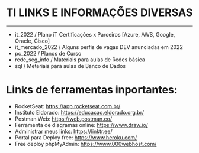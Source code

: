 # TI LINKS E INFORMAÇÕES DIVERSAS
-------------
- it_2022 / Plano iT Certificações x Parceiros [Azure, AWS, Google, Oracle, Cisco]
- it_mercado_2022 / Alguns perfis de vagas DEV anunciadas em 2022
- pc_2022 / Planos de Curso
- rede_seg_info / Materiais para aulas de Redes básica
- sql / Meteriais para aulas de Banco de Dados

# Links de ferramentas inportantes:
- RocketSeat: https://app.rocketseat.com.br/
- Instituto Eldorado: https://educacao.eldorado.org.br/
- Postman Web: https://web.postman.co/
- Ferramenta de diagramas online: https://www.draw.io/
- Administrar meus links: https://linktr.ee/
- Portal para Deploy free: https://www.heroku.com/
- Free deploy phpMyAdmin: https://www.000webhost.com/
